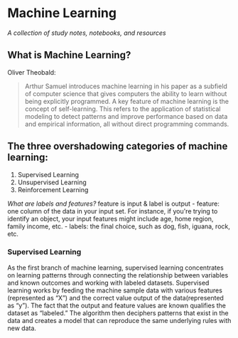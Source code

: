 # Machine Learning
*A collection of study notes, notebooks, and resources*
<br/>
## What is Machine Learning?
  Oliver Theobald:
  <blockquote>
  Arthur Samuel introduces machine learning in his paper as a subfield of
  computer science that gives computers the ability to learn without being
  explicitly programmed. A key feature of machine learning is the concept of self-learning. This refers to the application of statistical modeling to detect           patterns and improve performance based on data and empirical information, all without direct programming commands.
  </blockquote>

## The three overshadowing categories of machine learning:
   1. Supervised Learning
   2. Unsupervised Learning
   3. Reinforcement Learning

*What are labels and features?*
  feature is input & label is output
    - feature: one column of the data in your input set. For instance, if you're trying to identify an object, your input features might include age, home region, family income, etc.
    - labels: the final choice, such as dog, fish, iguana, rock, etc.

### Supervised Learning
  As the first branch of machine learning, supervised learning concentrates on learning patterns through connecting the relationship between variables and known outcomes and working with labeled datasets. Supervised learning works by feeding the machine sample data with various features (represented as “X”) and the correct value output of the data(represented as “y”). The fact that the output and feature values are known qualifies the dataset as “labeled.” The algorithm then deciphers patterns that exist in the data and creates a model that can reproduce the same underlying rules with new data.
   
